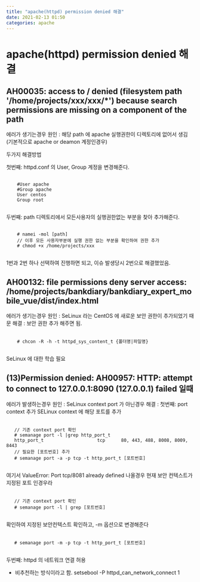 ```yaml
---
title: "apache(httpd) permission denied 해결"
date: 2021-02-13 01:50
categories: apache
---
```

# apache(httpd) permission denied 해결
##  AH00035: access to / denied (filesystem path '/home/projects/xxx/xxx/*') because search permissions are missing on a component of the path
에러가 생기는경우 
원인 : 해당 path 에 apache 실행권한이 디렉토리에 없어서 생김 (기본적으로 apache or deamon 계정인경우)

두가지 해결방법

첫번째: httpd.conf 의 User, Group 계정을 변경해준다.
 <pre>
  <code>
    #User apache
    #Group apache
    User centos
    Group root
  </code>
</pre>

두번째: path 디렉토리에서 모든사용자의 실행권한없는 부분을 찾아 추가해준다.
<pre>
  <code>
    # namei -mol [path]
    // 이후 모든 사용자부분에 실행 권한 없는 부분을 확인하여 권한 추가
    # chmod +x /home/projects/xxx
  </code>
</pre>

1번과 2번 하나 선택하여 진행하면 되고, 이슈 발생당시 2번으로 해결했었음.

##  AH00132: file permissions deny server access: /home/projects/bankdiary/bankdiary_expert_mobile_vue/dist/index.html
에러가 생기는경우 
원인 : SeLinux 라는 CentOS 에 새로운 보안 권한이 추가되었기 때문
해결 : 보안 권한 추가 해주면 됨.
<pre>
  <code>
    # chcon -R -h -t httpd_sys_content_t {폴더명|파일명}
  </code>
</pre>

SeLinux 에 대한 학습 필요

## (13)Permission denied: AH00957: HTTP: attempt to connect to 127.0.0.1:8090 (127.0.0.1) failed 일때
에러가 발생하는경우
원인 : SeLinux context port 가 아닌경우
해결 : 
첫번째: port context 추가
SELinux context 에 해당 포트를 추가
<pre>
  <code>
   // 기존 context port 확인
   # semanage port -l |grep http_port_t
   http_port_t                    tcp      80, 443, 488, 8008, 8009, 8443
   // 필요한 [포트번호] 추가
   # semanage port -a -p tcp -t http_port_t [포트번호]
  </code>
</pre>
여기서 ValueError: Port tcp/8081 already defined 나올경우
현재 보안 컨텍스트가 지정된 포트 인경우라 
<pre>
  <code>
   // 기존 context port 확인
   # semanage port -l | grep [포트번호]
  </code>
</pre>
확인하여 지정된 보안컨텍스트 확인하고,
-m 옵션으로 변경해준다
<pre>
  <code>
   # semanage port -m -p tcp -t http_port_t [포트번호]
  </code>
</pre>


두번째: httpd 의 네트워크 연결 허용
- 비추천하는 방식이라고 함.
setsebool -P httpd_can_network_connect 1
